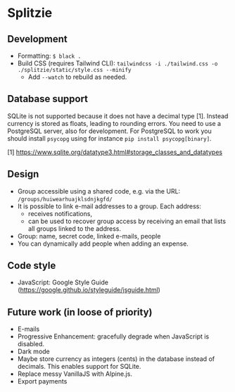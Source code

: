 # Splitzie

## Development

* Formatting: `$ black .`
* Build CSS (requires Tailwind CLI): `tailwindcss -i ./tailwind.css -o ./splitzie/static/style.css --minify`
  * Add `--watch` to rebuild as needed.


## Database support

SQLite is not supported because it does not have a decimal type [1].
Instead currency is stored as floats, leading to rounding errors.
You need to use a PostgreSQL server, also for development.
For PostgreSQL to work you should install `psycopg` using
for instance `pip install psycopg[binary]`.

[1] https://www.sqlite.org/datatype3.html#storage_classes_and_datatypes

## Design

* Group accessible using a shared code, e.g. via the URL: `/groups/huiwearhuajklsdnjkgfd/`
* It is possible to link e-mail addresses to a group. Each address:
  * receives notifications,
  * can be used to recover group access by receiving an email that lists all groups linked to the address.
* Group: name, secret code, linked e-mails, people
* You can dynamically add people when adding an expense.


## Code style

* JavaScript: Google Style Guide (https://google.github.io/styleguide/jsguide.html)


## Future work (in loose of priority)

* E-mails
* Progressive Enhancement: gracefully degrade when JavaScript is disabled.
* Dark mode
* Maybe store currency as integers (cents) in the database instead of decimals.
  This enables support for SQLite.
* Replace messy VanillaJS with Alpine.js.
* Export payments
